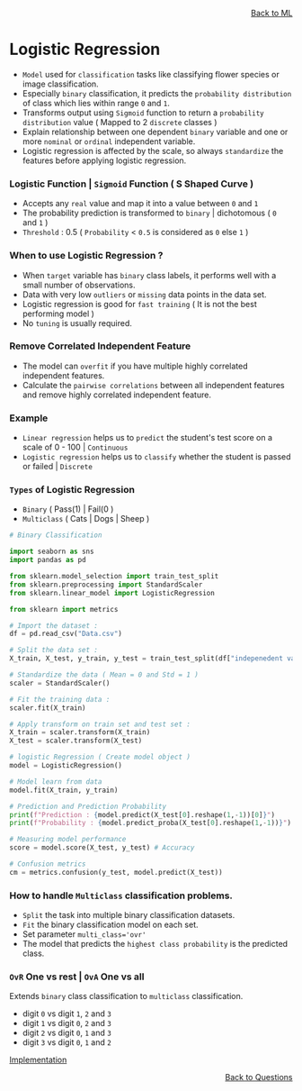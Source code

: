 <p align='right'><a align="right" href="https://github.com/KIRANKUMAR7296/Library/blob/main/Machine%20Learning/Machine%20Learning%20Models.md">Back to ML</a></p>

# Logistic Regression

- `Model` used for `classification` tasks like classifying flower species or image classification.
- Especially `binary` classification, it predicts the `probability distribution` of class which lies within range `0` and `1`.
- Transforms output using `Sigmoid` function to return a `probability distribution` value ( Mapped to 2 `discrete` classes )
- Explain relationship between one dependent `binary` variable and one or more `nominal` or `ordinal` independent variable.
- Logistic regression is affected by the scale, so always `standardize` the features before applying logistic regression. 

### Logistic Function  | `Sigmoid` Function ( S Shaped Curve )
- Accepts any `real` value and map it into a value between `0` and `1`
- The probability prediction is transformed to `binary` | dichotomous ( `0` and `1` )
- `Threshold` : 0.5 ( `Probability` < `0.5` is considered as `0` else `1` )

### When to use Logistic Regression ?
- When `target` variable has `binary` class labels, it performs well with a small number of observations.
- Data with very low `outliers` or `missing` data points in the data set.
- Logistic regression is good for `fast training` ( It is not the best performing model )
- No `tuning` is usually required.

### Remove Correlated Independent Feature
- The model can `overfit` if you have multiple highly correlated independent features.
- Calculate the `pairwise correlations` between all independent features and remove highly correlated independent feature.

### Example
- `Linear regression` helps us to `predict` the student's test score on a scale of 0 - 100 | `Continuous`
- `Logistic regression` helps us to `classify` whether the student is passed or failed | `Discrete`

### `Types` of Logistic Regression
- `Binary` ( Pass(1) | Fail(0 )  
- `Multiclass` ( Cats | Dogs | Sheep )

```python
# Binary Classification

import seaborn as sns
import pandas as pd

from sklearn.model_selection import train_test_split
from sklearn.preprocessing import StandardScaler
from sklearn.linear_model import LogisticRegression

from sklearn import metrics

# Import the dataset :
df = pd.read_csv("Data.csv")

# Split the data set :
X_train, X_test, y_train, y_test = train_test_split(df["indepenedent variable"], df["target variable"], random_state = 0)

# Standardize the data ( Mean = 0 and Std = 1 )
scaler = StandardScaler()

# Fit the training data : 
scaler.fit(X_train)

# Apply transform on train set and test set :
X_train = scaler.transform(X_train)
X_test = scaler.transform(X_test)

# logistic Regression ( Create model object )
model = LogisticRegression()

# Model learn from data
model.fit(X_train, y_train)

# Prediction and Prediction Probability
print(f"Prediction : {model.predict(X_test[0].reshape(1,-1))[0]}")
print(f"Probability : {model.predict_proba(X_test[0].reshape(1,-1))}")

# Measuring model performance
score = model.score(X_test, y_test) # Accuracy

# Confusion metrics
cm = metrics.confusion(y_test, model.predict(X_test))

```

### How to handle `Multiclass` classification problems.

- `Split` the task into multiple binary classification datasets.
- `Fit` the binary classification model on each set.
- Set parameter `multi_class='ovr'`
- The model that predicts the `highest class probability` is the predicted class.

### `OvR` One vs rest | `OvA` One vs all

Extends `binary` class classification to `multiclass` classification.

- digit `0` vs digit `1`, `2` and `3`
- digit `1` vs digit `0`, `2` and `3`
- digit `2` vs digit `0`, `1` and `3`
- digit `3` vs digit `0`, `1` and `2`

[Implementation](https://github.com/KIRANKUMAR7296/Algorithms/blob/main/Code/05.Logistic%20Regression%20for%20Multiclass%20Classification.ipynb)

<p align='right'><a align="right" href="https://github.com/KIRANKUMAR7296/Library/blob/main/Interview.md">Back to Questions</a></p>
